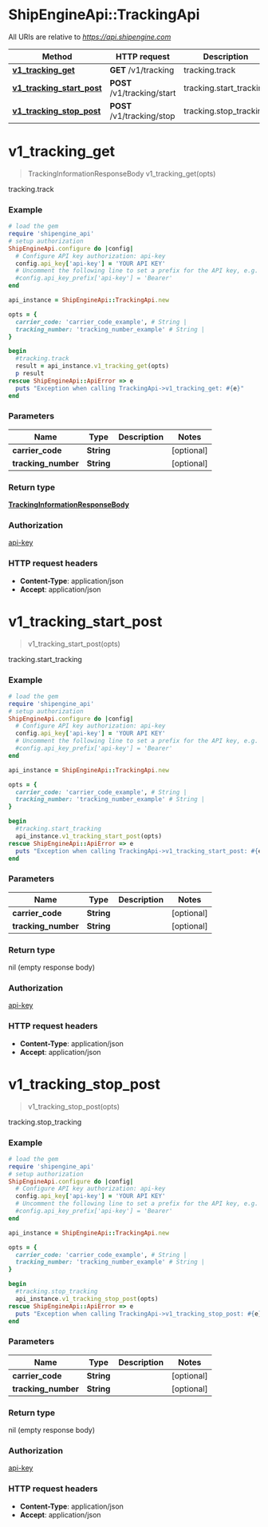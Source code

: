# ShipEngineApi::TrackingApi

All URIs are relative to *https://api.shipengine.com*

Method | HTTP request | Description
------------- | ------------- | -------------
[**v1_tracking_get**](TrackingApi.md#v1_tracking_get) | **GET** /v1/tracking | tracking.track
[**v1_tracking_start_post**](TrackingApi.md#v1_tracking_start_post) | **POST** /v1/tracking/start | tracking.start_tracking
[**v1_tracking_stop_post**](TrackingApi.md#v1_tracking_stop_post) | **POST** /v1/tracking/stop | tracking.stop_tracking


# **v1_tracking_get**
> TrackingInformationResponseBody v1_tracking_get(opts)

tracking.track



### Example
```ruby
# load the gem
require 'shipengine_api'
# setup authorization
ShipEngineApi.configure do |config|
  # Configure API key authorization: api-key
  config.api_key['api-key'] = 'YOUR API KEY'
  # Uncomment the following line to set a prefix for the API key, e.g. 'Bearer' (defaults to nil)
  #config.api_key_prefix['api-key'] = 'Bearer'
end

api_instance = ShipEngineApi::TrackingApi.new

opts = { 
  carrier_code: 'carrier_code_example', # String | 
  tracking_number: 'tracking_number_example' # String | 
}

begin
  #tracking.track
  result = api_instance.v1_tracking_get(opts)
  p result
rescue ShipEngineApi::ApiError => e
  puts "Exception when calling TrackingApi->v1_tracking_get: #{e}"
end
```

### Parameters

Name | Type | Description  | Notes
------------- | ------------- | ------------- | -------------
 **carrier_code** | **String**|  | [optional] 
 **tracking_number** | **String**|  | [optional] 

### Return type

[**TrackingInformationResponseBody**](TrackingInformationResponseBody.md)

### Authorization

[api-key](../README.md#api-key)

### HTTP request headers

 - **Content-Type**: application/json
 - **Accept**: application/json



# **v1_tracking_start_post**
> v1_tracking_start_post(opts)

tracking.start_tracking



### Example
```ruby
# load the gem
require 'shipengine_api'
# setup authorization
ShipEngineApi.configure do |config|
  # Configure API key authorization: api-key
  config.api_key['api-key'] = 'YOUR API KEY'
  # Uncomment the following line to set a prefix for the API key, e.g. 'Bearer' (defaults to nil)
  #config.api_key_prefix['api-key'] = 'Bearer'
end

api_instance = ShipEngineApi::TrackingApi.new

opts = { 
  carrier_code: 'carrier_code_example', # String | 
  tracking_number: 'tracking_number_example' # String | 
}

begin
  #tracking.start_tracking
  api_instance.v1_tracking_start_post(opts)
rescue ShipEngineApi::ApiError => e
  puts "Exception when calling TrackingApi->v1_tracking_start_post: #{e}"
end
```

### Parameters

Name | Type | Description  | Notes
------------- | ------------- | ------------- | -------------
 **carrier_code** | **String**|  | [optional] 
 **tracking_number** | **String**|  | [optional] 

### Return type

nil (empty response body)

### Authorization

[api-key](../README.md#api-key)

### HTTP request headers

 - **Content-Type**: application/json
 - **Accept**: application/json



# **v1_tracking_stop_post**
> v1_tracking_stop_post(opts)

tracking.stop_tracking



### Example
```ruby
# load the gem
require 'shipengine_api'
# setup authorization
ShipEngineApi.configure do |config|
  # Configure API key authorization: api-key
  config.api_key['api-key'] = 'YOUR API KEY'
  # Uncomment the following line to set a prefix for the API key, e.g. 'Bearer' (defaults to nil)
  #config.api_key_prefix['api-key'] = 'Bearer'
end

api_instance = ShipEngineApi::TrackingApi.new

opts = { 
  carrier_code: 'carrier_code_example', # String | 
  tracking_number: 'tracking_number_example' # String | 
}

begin
  #tracking.stop_tracking
  api_instance.v1_tracking_stop_post(opts)
rescue ShipEngineApi::ApiError => e
  puts "Exception when calling TrackingApi->v1_tracking_stop_post: #{e}"
end
```

### Parameters

Name | Type | Description  | Notes
------------- | ------------- | ------------- | -------------
 **carrier_code** | **String**|  | [optional] 
 **tracking_number** | **String**|  | [optional] 

### Return type

nil (empty response body)

### Authorization

[api-key](../README.md#api-key)

### HTTP request headers

 - **Content-Type**: application/json
 - **Accept**: application/json



